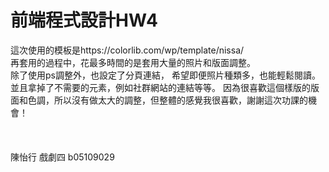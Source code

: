 前端程式設計HW4
====
這次使用的模板是https://colorlib.com/wp/template/nissa/ <br>
再套用的過程中，花最多時間的是套用大量的照片和版面調整。</br>
除了使用ps調整外，也設定了分頁連結，
希望即便照片種類多，也能輕鬆閱讀。
並且拿掉了不需要的元素，例如社群網站的連結等等。
因為很喜歡這個樣版的版面和色調，所以沒有做太大的調整，但整體的感覺我很喜歡，謝謝這次功課的機會！</br><br>
</br><br>
陳怡行 戲劇四 b05109029
